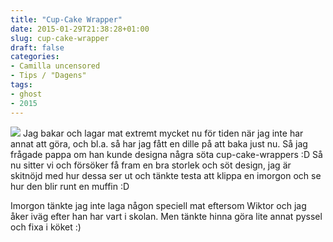```yaml
---
title: "Cup-Cake Wrapper"
date: 2015-01-29T21:38:28+01:00
slug: cup-cake-wrapper
draft: false
categories:
- Camilla uncensored
- Tips / "Dagens"
tags:
- ghost
- 2015
---
```


![](/assets/images/ghost/2015/01/milla.png)
Jag bakar och lagar mat extremt mycket nu för tiden när jag inte har annat att göra, och bl.a. så har jag fått en dille på att baka just nu. Så jag frågade pappa om han kunde designa några söta cup-cake-wrappers :D Så nu sitter vi och försöker få fram en bra storlek och söt design, jag är skitnöjd med hur dessa ser ut och tänkte testa att klippa en imorgon och se hur den blir runt en muffin :D

Imorgon tänkte jag inte laga någon speciell mat eftersom Wiktor och jag åker iväg efter han har vart i skolan. Men tänkte hinna göra lite annat pyssel och fixa i köket :) 
